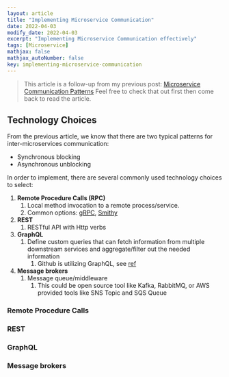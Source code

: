```yaml
---
layout: article
title: "Implementing Microservice Communication"
date: 2022-04-03
modify_date: 2022-04-03
excerpt: "Implementing Microservice Communication effectively"
tags: [Microservice]
mathjax: false
mathjax_autoNumber: false
key: implementing-microservice-communication
---
```


> This article is a follow-up from my previous post: [Microservice Communication Patterns](https://zhenye-na.github.io/blog/2022/03/05/microservice-communication-patterns.html) Feel free to check that out first then come back to read the article.

## Technology Choices

From the previous article, we know that there are two typical patterns for inter-microservices communication:

- Synchronous blocking
- Asynchronous unblocking

In order to implement, there are several commonly used technology choices to select:

1. **Remote Procedure Calls (RPC)**
   1. Local method invocation to a remote process/service.
   2. Common options: [gRPC](https://grpc.io/), [Smithy](https://awslabs.github.io/smithy/)
2. **REST**
   1. RESTful API with Http verbs
3. **GraphQL**
   1. Define custom queries that can fetch information from multiple downstream services and aggregate/filter out the needed information
      1. Github is utilizing GraphQL, see [ref](https://docs.github.com/en/graphql)
4. **Message brokers**
   1. Message queue/middleware
      1. This could be open source tool like Kafka, RabbitMQ, or AWS provided tools like SNS Topic and SQS Queue

### Remote Procedure Calls


### REST


### GraphQL


### Message brokers